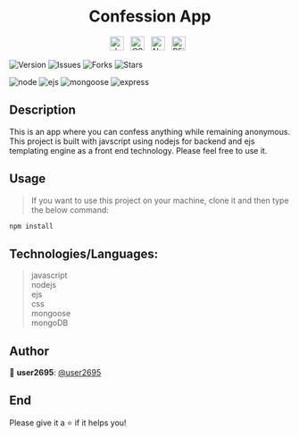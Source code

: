 <h1 align="center">Confession App</h1>

<div align="center" >
   <span><img src="https://img.shields.io/badge/JavaScript-282C34?logo=javascript" alt="JavaScript logo" title="JavaScript" height="25" /></span>&nbsp;&nbsp;
   <span><img src="https://img.shields.io/badge/CSS3-282C34?logo=css3" alt="CSS3 logo" title="CSS3" height="25" /></span>&nbsp;&nbsp;
   <span><img src="https://img.shields.io/badge/Nodejs-282C34?logo=nodedotjs" alt="Nodejs logo" title="Nodejs" height="25" /></span>&nbsp;&nbsp;
   <span><img src="https://img.shields.io/badge/mongoDB-282C34?logo=mongodb" alt="P5js logo" title="P5js" height="25" /></span>&nbsp;&nbsp;
</div>

   
<p> 
  <img alt="Version" src="https://img.shields.io/badge/version-1.0.0-blue.svg?cacheSeconds=2592000" />
  <img alt="Issues" src="https://img.shields.io/github/issues/user2695/e-commerce" />
  <img alt="Forks" src="https://img.shields.io/github/forks/user2695/e-commerce" />
   <img alt="Stars" src="https://img.shields.io/github/stars/user2695/e-commerce" />  
</p>

<p>
<img alt="node" src="https://img.shields.io/npm/v/node?color=blue&label=node" />
   <img alt="ejs" src="https://img.shields.io/npm/v/ejs?color=red&label=ejs" />
   <img alt="mongoose" src="https://img.shields.io/npm/v/mongoose?color=yellow&label=mongoose" />
   <img alt="express" src="https://img.shields.io/npm/v/express?color=orange&label=express" />
</p>

## Description
This is an app where you can confess anything while remaining anonymous. This project is built with javscript using nodejs for backend and ejs templating engine as a front end technology. Please feel free to use it.

## Usage
> If you want to use this project on your machine, clone it and then type the below command: 

```sh
npm install
```
  
  
 ## Technologies/Languages:

> javascript  
> nodejs   
> ejs  
> css  
> mongoose  
> mongoDB
  
## Author

👤 **user2695**: [@user2695](https://github.com/user2695)   

## End

Please give it a ⭐️ if it helps you!

